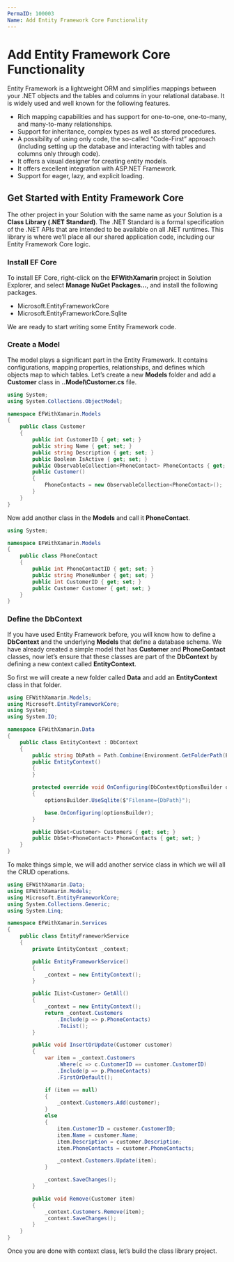 ```yaml
---
PermaID: 100003
Name: Add Entity Framework Core Functionality
---
```


# Add Entity Framework Core Functionality

Entity Framework is a lightweight ORM and simplifies mappings between your .NET objects and the tables and columns in your relational database. 
It is widely used and well known for the following features.

 - Rich mapping capabilities and has support for one-to-one, one-to-many, and many-to-many relationships.
 - Support for inheritance, complex types as well as stored procedures.
 - A possibility of using only code, the so-called “Code-First” approach (including setting up the database and interacting with tables and columns only through code).
 - It offers a visual designer for creating entity models.
 - It offers excellent integration with ASP.NET Framework.
 - Support for eager, lazy, and explicit loading.

## Get Started with Entity Framework Core

The other project in your Solution with the same name as your Solution is a **Class Library (.NET Standard)**. The .NET Standard is a formal specification of the .NET APIs that are intended to be available on all .NET runtimes. This library is where we’ll place all our shared application code, including our Entity Framework Core logic. 

### Install EF Core

To install EF Core, right-click on the **EFWithXamarin** project in Solution Explorer, and select **Manage NuGet Packages…**, and install the following packages.
 - Microsoft.EntityFrameworkCore
 - Microsoft.EntityFrameworkCore.Sqlite

We are ready to start writing some Entity Framework code.

### Create a Model

The model plays a significant part in the Entity Framework. It contains configurations, mapping properties, relationships, and defines which objects map to which tables.
Let’s create a new **Models** folder and add a **Customer** class in **..Model\Customer.cs** file.

```csharp
using System;
using System.Collections.ObjectModel;

namespace EFWithXamarin.Models
{
    public class Customer
    {
        public int CustomerID { get; set; }
        public string Name { get; set; }
        public string Description { get; set; }
        public Boolean IsActive { get; set; }
        public ObservableCollection<PhoneContact> PhoneContacts { get; set; }
        public Customer()
        {
            PhoneContacts = new ObservableCollection<PhoneContact>();
        }
    }
}
```

Now add another class in the **Models** and call it **PhoneContact**. 

```csharp
using System;

namespace EFWithXamarin.Models
{
    public class PhoneContact
    {
        public int PhoneContactID { get; set; }
        public string PhoneNumber { get; set; }
        public int CustomerID { get; set; }
        public Customer Customer { get; set; }
    }
}
```

### Define the DbContext

If you have used Entity Framework before, you will know how to define a **DbContext** and the underlying **Models** that define a database schema. We have already created a simple model that has **Customer** and **PhoneContact** classes, now let’s ensure that these classes are part of the **DbContext** by defining a new context called **EntityContext**.

So first we will create a new folder called **Data** and add an **EntityContext** class in that folder.  

```csharp
using EFWithXamarin.Models;
using Microsoft.EntityFrameworkCore;
using System;
using System.IO;

namespace EFWithXamarin.Data
{
    public class EntityContext : DbContext
    {
        public string DbPath = Path.Combine(Environment.GetFolderPath(Environment.SpecialFolder.Personal), "mydatabase2.db");
        public EntityContext()
        {
        }

        protected override void OnConfiguring(DbContextOptionsBuilder optionsBuilder)
        {
            optionsBuilder.UseSqlite($"Filename={DbPath}");

            base.OnConfiguring(optionsBuilder);
        }

        public DbSet<Customer> Customers { get; set; }
        public DbSet<PhoneContact> PhoneContacts { get; set; }
    }
}
```

To make things simple, we will add another service class in which we will all the CRUD operations.

```csharp
using EFWithXamarin.Data;
using EFWithXamarin.Models;
using Microsoft.EntityFrameworkCore;
using System.Collections.Generic;
using System.Linq;

namespace EFWithXamarin.Services
{
    public class EntityFrameworkService
    {
        private EntityContext _context;

        public EntityFrameworkService()
        {
            _context = new EntityContext();
        }

        public IList<Customer> GetAll()
        {
            _context = new EntityContext();
            return _context.Customers
                .Include(p => p.PhoneContacts)
                .ToList();
        }

        public void InsertOrUpdate(Customer customer)
        {
            var item = _context.Customers
                .Where(c => c.CustomerID == customer.CustomerID)
                .Include(p => p.PhoneContacts)
                .FirstOrDefault();

            if (item == null)
            {
                _context.Customers.Add(customer);
            }
            else
            {
                item.CustomerID = customer.CustomerID;
                item.Name = customer.Name;
                item.Description = customer.Description;
                item.PhoneContacts = customer.PhoneContacts;

                _context.Customers.Update(item);
            }

            _context.SaveChanges();
        }

        public void Remove(Customer item)
        {
            _context.Customers.Remove(item);
            _context.SaveChanges();
        }
    }
}
```

Once you are done with context class, let’s build the class library project.
